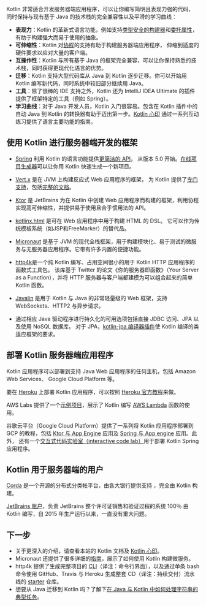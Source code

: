 [//]: # (title: Kotlin 用于服务器端开发)

Kotlin 非常适合开发服务器端应用程序，可以让你编写简明且表现力强的代码，
同时保持与现有基于 Java 的技术栈的完全兼容性以及平滑的学习曲线：

 * **表现力**：Kotlin 的革新式语言功能，例如支持[类型安全的构建器](type-safe-builders.md)<!--
    -->和[委托属性](delegated-properties.md)，有助于构建强大而易于使用的抽象。
 * **可伸缩性**：Kotlin 对[协程](coroutines-overview.md)的支持有助于构建服务器端应用程序，
   伸缩到适度的硬件要求以应对大量的客户端。
 * **互操作性**：Kotlin 与所有基于 Java 的框架完全兼容，可以让你保持<!--
    -->熟悉的技术栈，同时获得更现代化语言的优势。
 * **迁移**：Kotlin 支持大型代码库从 Java 到 Kotlin 逐步迁移。你可以开始<!--
    -->用 Kotlin 编写新代码，同时系统中较旧部分继续用 Java。
 * **工具**：除了很棒的 IDE 支持之外，Kotlin 还为 IntelliJ IDEA Ultimate 的插件提供了框架特定的工具（例如
   Spring）。
 * **学习曲线**：对于 Java 开发人员，Kotlin 入门很容易。包含在 Kotlin 插件中的自动 Java 到 Kotlin 的转换器有助于迈出第一步。[Kotlin 心印](koans.md) 通过一系列互动练习提供了语言主要功能的指南。

## 使用 Kotlin 进行服务器端开发的框架

* [Spring](https://spring.io) 利用 Kotlin 的语言功能提供[更简洁的 API](https://hltj.me/kotlin/2017/05/23/kotlin-support-in-spring5.html)，
  从版本 5.0 开始。[在线项目生成器](https://start.spring.io/#!language=kotlin)可以让你用 Kotlin 快速生成一个新项目。

 * [Vert.x](https://vertx.io) 是在 JVM 上构建反应式 Web 应用程序的框架， 
为 Kotlin 提供了[专门支持](https://github.com/vert-x3/vertx-lang-kotlin)，包括[完整的文档](https://vertx.io/docs/vertx-core/kotlin/)。

 * [Ktor](https://ktor.kotlincn.net) 是 JetBrains 为在 Kotlin 中创建 Web 应用程序而构建的框架，利用协程实现高可伸缩性，并提供易于使用且合乎惯用法的 API。

 * [kotlinx.html](https://github.com/kotlin/kotlinx.html) 是可在 Web 应用程序中用于构建 HTML 的 DSL。
它可以作为传统模板系统（如JSP和FreeMarker）的替代品。

 * [Micronaut](https://micronaut.io/) 是基于 JVM 的现代全栈框架，用于构建模块化、易于测试的微服务与无服务器应用程序。它带有许多内置的便捷功能。

 * [http4k](https://http4k.org/)是一个纯 Kotlin 编写、占用空间很小的用于 Kotlin HTTP 应用程序的函数式工具包。 该库基于 Twitter 的论文《你的服务器即函数》（Your Server as a Function），并将 HTTP 服务器与客户端都建模为可以组合起来的简单 Kotlin 函数。

 * [Javalin](https://javalin.io) 是用于 Kotlin 与 Java 的非常轻量级的 Web 框架，支持 WebSockets、HTTP2 与异步请求。

 * 通过相应 Java 驱动程序进行持久化的可用选项包括直接 JDBC 访问、JPA 以及使用 NoSQL 数据库。
对于 JPA，[kotlin-jpa 编译器插件](no-arg-plugin.md#jpa-支持)使
Kotlin 编译的类适应框架的要求。

## 部署 Kotlin 服务器端应用程序

Kotlin 应用程序可以部署到支持 Java Web 应用程序的任何主机，包括 Amazon Web Services、
Google Cloud Platform 等。

要在 [Heroku](https://www.heroku.com) 上部署 Kotlin 应用程序，可以按照 [Heroku 官方教程](https://devcenter.heroku.com/articles/getting-started-with-kotlin)来做。

AWS Labs 提供了一个[示例项目](https://github.com/awslabs/serverless-photo-recognition)，展示了 Kotlin
编写 [AWS Lambda](https://aws.amazon.com/lambda/) 函数的使用。

谷歌云平台（Google Cloud Platform）提供了一系列将 Kotlin 应用程序部署到 GCP 的教程，包括 [Ktor 与 App Engine](https://cloud.google.com/community/tutorials/kotlin-ktor-app-engine-java8) 应用及 [Spring 与 App engine](https://cloud.google.com/community/tutorials/kotlin-springboot-app-engine-java8) 应用。此外，
还有一个[交互式代码实验室（interactive code lab）](https://codelabs.developers.google.com/codelabs/cloud-spring-cloud-gcp-kotlin)用于部署 Kotlin Spring 应用程序。

## Kotlin 用于服务器端的用户

[Corda](https://www.corda.net/) 是一个开源的分布式分类帐平台，由各大银行提供支持
，完全由 Kotlin 构建。

[JetBrains 账户](https://account.jetbrains.com/)，负责 JetBrains 整个许可证销售和验证<!--
-->过程的系统 100％ 由 Kotlin 编写，自 2015 年生产运行以来，一直没有重大问题。

## 下一步

* 关于更深入的介绍，请查看本站的 Kotlin 文档及
[Kotlin 心印](koans.md)。
* Micronaut 还提供了很多详细的[指南](https://guides.micronaut.io/tags/kotlin.html)，展示了如何使用 Kotlin 构建微服务。
* http4k 提供了生成完整项目的 [CLI](https://toolbox.http4k.org)（译注：命令行界面），以及通过单条 bash 命令使用 GitHub、Travis 与 Heroku 生成整套 CD（译注：持续交付）流水线的 [starter](https://start.http4k.org) 仓库。
* 想要从 Java 迁移到 Kotlin 吗？了解下[在 Java 与 Kotlin 中如何处理字符串的典型任务](java-to-kotlin-idioms-strings.md)。

